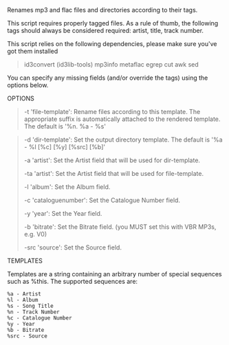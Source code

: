 Renames mp3 and flac files and directories according to their tags.

This script requires properly tagged files. As a rule of thumb, the following tags should always be considered required:
  artist, title, track number.

This script relies on the following dependencies, please make sure you've got them installed
> id3convert (id3lib-tools) mp3info metaflac egrep cut awk sed

You can specify any missing fields (and/or override the tags) using the options below.

OPTIONS

>  -t 'file-template':
>    Rename files according to this template. The appropriate suffix is automatically attached to the rendered template. The default is '%n. %a - %s'

>  -d 'dir-template':
>    Set the output directory template. The default is '%a - %l [%c] [%y] [%src] [%b]'
>
>  -a 'artist':
>    Set the Artist field that will be used for dir-template.
>
>  -ta 'artist':
>    Set the Artist field that will be used for file-template.
>
>  -l 'album':
>    Set the Album field.
>
>  -c 'cataloguenumber':
>    Set the Catalogue Number field.
>
>  -y 'year':
>    Set the Year field.
>
>  -b 'bitrate':
>    Set the Bitrate field. (you MUST set this with VBR MP3s, e.g. V0)
>
>  -src 'source':
>    Set the Source field.

TEMPLATES

  Templates are a string containing an arbitrary number of special sequences such as %this.
  The supported sequences are:

    %a - Artist
    %l - Album
    %s - Song Title
    %n - Track Number
    %c - Catalogue Number
    %y - Year
    %b - Bitrate
    %src - Source
